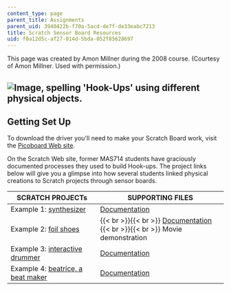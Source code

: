 ```yaml
---
content_type: page
parent_title: Assignments
parent_uid: 3940422b-f70a-5acd-de7f-de33eabc7213
title: Scratch Sensor Board Resources
uid: f0a12d5c-af27-014d-5bda-052f85628697
---
```


This page was created by Amon Millner during the 2008 course. (Courtesy of Amon Millner. Used with permission.)

![Image, spelling 'Hook-Ups' using different physical objects.](/courses/media-arts-and-sciences/mas-714j-technologies-for-creative-learning-fall-2009/assignments/assn4_banner.jpg)
------------------------------------------------------------------------------------------------------------------------------------------------------------------------------------

Getting Set Up
--------------

To download the driver you'll need to make your Scratch Board work, visit the [Picoboard Web site](http://www.picocricket.com/whichpicoboard.html).

On the Scratch Web site, former MAS714 students have graciously documented processes they used to build Hook-ups. The project links below will give you a glimpse into how several students linked physical creations to Scratch projects through sensor boards.

| SCRATCH PROJECTs | SUPPORTING FILES |
| --- | --- |
| Example 1: [synthesizer](http://scratch.mit.edu/projects/fshea/293344) | [Documentation](http://scratch.mit.edu/projects/fshea/293676) |
| Example 2: [foil shoes](http://scratch.mit.edu/projects/agatas/293215) |  {{< br >}}{{< br >}} [Documentation](http://scratch.mit.edu/projects/agatas/293303) {{< br >}}{{< br >}} Movie demonstration |
| Example 3: [interactive drummer](http://scratch.mit.edu/projects/jlai/293224) | [Documentation](http://scratch.mit.edu/projects/jlai/293687) |
| Example 4: [beatrice, a beat maker](http://scratch.mit.edu/projects/kumpf/292482) | [Documentation](http://scratch.mit.edu/projects/kumpf/292682)
